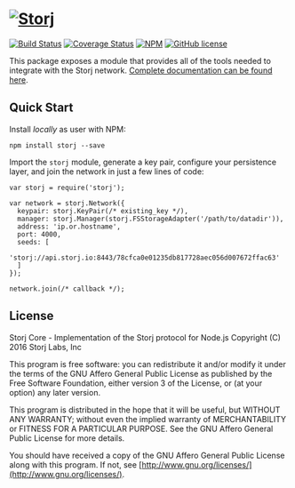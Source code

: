 [![Storj](https://avatars3.githubusercontent.com/u/6308081?v=3&s=200)](http://storj.github.io/core)
==============

[![Build Status](https://img.shields.io/travis/Storj/core.svg?style=flat-square)](https://travis-ci.org/Storj/core)
[![Coverage Status](https://img.shields.io/coveralls/Storj/core.svg?style=flat-square)](https://coveralls.io/r/Storj/core)
[![NPM](https://img.shields.io/npm/v/storj.svg?style=flat-square)](https://www.npmjs.com/package/storj)
[![GitHub license](https://img.shields.io/badge/license-AGPLv3-blue.svg?style=flat-square)](https://raw.githubusercontent.com/Storj/core/master/LICENSE)

This package exposes a module that provides all of the tools needed to
integrate with the Storj network. [Complete documentation can be found here](http://storj.github.io/core).

Quick Start
-----------

Install *locally* as user with NPM:

```
npm install storj --save
```

Import the `storj` module, generate a key pair, configure your persistence
layer, and join the network in just a few lines of code:

```
var storj = require('storj');

var network = storj.Network({
  keypair: storj.KeyPair(/* existing_key */),
  manager: storj.Manager(storj.FSStorageAdapter('/path/to/datadir')),
  address: 'ip.or.hostname',
  port: 4000,
  seeds: [
    'storj://api.storj.io:8443/78cfca0e01235db817728aec056d007672ffac63'
  ]
});

network.join(/* callback */);
```

License
-------

Storj Core - Implementation of the Storj protocol for Node.js
Copyright (C) 2016  Storj Labs, Inc

This program is free software: you can redistribute it and/or modify
it under the terms of the GNU Affero General Public License as published by
the Free Software Foundation, either version 3 of the License, or
(at your option) any later version.

This program is distributed in the hope that it will be useful,
but WITHOUT ANY WARRANTY; without even the implied warranty of
MERCHANTABILITY or FITNESS FOR A PARTICULAR PURPOSE.  See the
GNU Affero General Public License for more details.

You should have received a copy of the GNU Affero General Public License
along with this program.  If not, see
[http://www.gnu.org/licenses/](http://www.gnu.org/licenses/).
